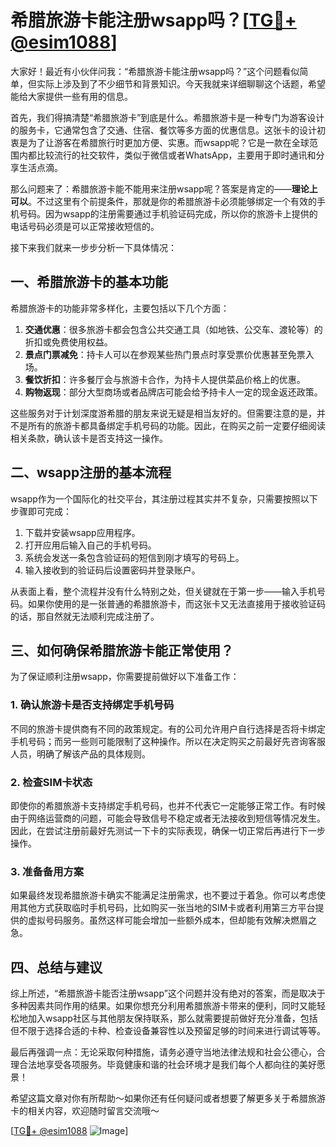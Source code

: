 # 希腊旅游卡能注册wsapp吗？[[TG💪+ @esim1088](https://t.me/s/esim1088)]

大家好！最近有小伙伴问我：“希腊旅游卡能注册wsapp吗？”这个问题看似简单，但实际上涉及到了不少细节和背景知识。今天我就来详细聊聊这个话题，希望能给大家提供一些有用的信息。

首先，我们得搞清楚“希腊旅游卡”到底是什么。希腊旅游卡是一种专门为游客设计的服务卡，它通常包含了交通、住宿、餐饮等多方面的优惠信息。这张卡的设计初衷是为了让游客在希腊旅行时更加方便、实惠。而wsapp呢？它是一款在全球范围内都比较流行的社交软件，类似于微信或者WhatsApp，主要用于即时通讯和分享生活点滴。

那么问题来了：希腊旅游卡能不能用来注册wsapp呢？答案是肯定的——**理论上可以**。不过这里有个前提条件，那就是你的希腊旅游卡必须能够绑定一个有效的手机号码。因为wsapp的注册需要通过手机验证码完成，所以你的旅游卡上提供的电话号码必须是可以正常接收短信的。

接下来我们就来一步步分析一下具体情况：

## 一、希腊旅游卡的基本功能

希腊旅游卡的功能非常多样化，主要包括以下几个方面：

1. **交通优惠**：很多旅游卡都会包含公共交通工具（如地铁、公交车、渡轮等）的折扣或免费使用权益。
2. **景点门票减免**：持卡人可以在参观某些热门景点时享受票价优惠甚至免票入场。
3. **餐饮折扣**：许多餐厅会与旅游卡合作，为持卡人提供菜品价格上的优惠。
4. **购物返现**：部分大型商场或者品牌店可能会给予持卡人一定的现金返还政策。

这些服务对于计划深度游希腊的朋友来说无疑是相当友好的。但需要注意的是，并不是所有的旅游卡都具备绑定手机号码的功能。因此，在购买之前一定要仔细阅读相关条款，确认该卡是否支持这一操作。

## 二、wsapp注册的基本流程

wsapp作为一个国际化的社交平台，其注册过程其实并不复杂，只需要按照以下步骤即可完成：

1. 下载并安装wsapp应用程序。
2. 打开应用后输入自己的手机号码。
3. 系统会发送一条包含验证码的短信到刚才填写的号码上。
4. 输入接收到的验证码后设置密码并登录账户。

从表面上看，整个流程并没有什么特别之处，但关键就在于第一步——输入手机号码。如果你使用的是一张普通的希腊旅游卡，而这张卡又无法直接用于接收验证码的话，那自然就无法顺利完成注册了。

## 三、如何确保希腊旅游卡能正常使用？

为了保证顺利注册wsapp，你需要提前做好以下准备工作：

### 1. 确认旅游卡是否支持绑定手机号码

不同的旅游卡提供商有不同的政策规定。有的公司允许用户自行选择是否将卡绑定手机号码；而另一些则可能限制了这种操作。所以在决定购买之前最好先咨询客服人员，明确了解该产品的具体规则。

### 2. 检查SIM卡状态

即使你的希腊旅游卡支持绑定手机号码，也并不代表它一定能够正常工作。有时候由于网络运营商的问题，可能会导致信号不稳定或者无法接收到短信等情况发生。因此，在尝试注册前最好先测试一下卡的实际表现，确保一切正常后再进行下一步操作。

### 3. 准备备用方案

如果最终发现希腊旅游卡确实不能满足注册需求，也不要过于着急。你可以考虑使用其他方式获取临时手机号码，比如购买一张当地的SIM卡或者利用第三方平台提供的虚拟号码服务。虽然这样可能会增加一些额外成本，但却能有效解决燃眉之急。

## 四、总结与建议

综上所述，“希腊旅游卡能否注册wsapp”这个问题并没有绝对的答案，而是取决于多种因素共同作用的结果。如果你想充分利用希腊旅游卡带来的便利，同时又能轻松地加入wsapp社区与其他朋友保持联系，那么就需要提前做好充分准备，包括但不限于选择合适的卡种、检查设备兼容性以及预留足够的时间来进行调试等等。

最后再强调一点：无论采取何种措施，请务必遵守当地法律法规和社会公德心，合理合法地享受各项服务。毕竟健康和谐的社会环境才是我们每个人都向往的美好愿景！

希望这篇文章对你有所帮助～如果你还有任何疑问或者想要了解更多关于希腊旅游卡的相关内容，欢迎随时留言交流哦～

[[TG💪+ @esim1088](https://t.me/s/esim1088) ![Image](https://i.postimg.cc/4NQfJmqS/Snipaste-2025-05-13-00-14-12.png)]